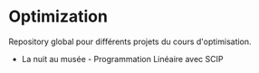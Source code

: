# Optimization

Repository global pour différents projets du cours d'optimisation.

- La nuit au musée - Programmation Linéaire avec SCIP